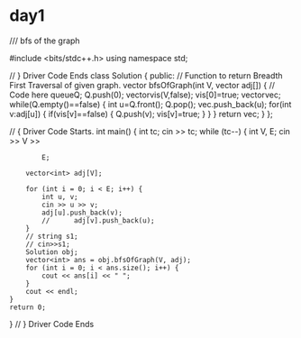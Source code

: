 # day1
/// bfs of the graph

#include <bits/stdc++.h>
using namespace std;

 // } Driver Code Ends
class Solution {
  public:
    // Function to return Breadth First Traversal of given graph.
    vector<int> bfsOfGraph(int V, vector<int> adj[]) {
        // Code here
        queue<int>Q;
        Q.push(0);
        vector<bool>vis(V,false);
        vis[0]=true;
        vector<int>vec;
        while(Q.empty()==false)
        {
            int u=Q.front();
            Q.pop();
            vec.push_back(u);
            for(int v:adj[u])
            {
                if(vis[v]==false)
                {
                    Q.push(v);
                    vis[v]=true;
                }
            }
        }
        return vec;
    }
};

// { Driver Code Starts.
int main() {
    int tc;
    cin >> tc;
    while (tc--) {
        int V, E;
        cin >> V >>

            E;

        vector<int> adj[V];

        for (int i = 0; i < E; i++) {
            int u, v;
            cin >> u >> v;
            adj[u].push_back(v);
            // 		adj[v].push_back(u);
        }
        // string s1;
        // cin>>s1;
        Solution obj;
        vector<int> ans = obj.bfsOfGraph(V, adj);
        for (int i = 0; i < ans.size(); i++) {
            cout << ans[i] << " ";
        }
        cout << endl;
    }
    return 0;
}  // } Driver Code Ends
